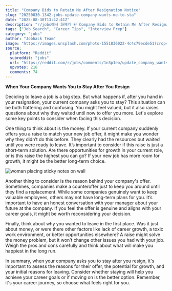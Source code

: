 ```yaml
---
title: "Company Bids to Retain Me After Resignation Notice"
slug: "20250830-1342-jobs-update-company-wants-me-to-sta"
date: "2025-08-30T13:42:41Z"
description: "r/jobs에서 화제가 된 Company Bids to Retain Me After Resignation Notice에 대한 깊이 있는 분석과 인사이트"
tags: ["Job Search", "Career Tips", "Interview Prep"]
category: "jobs"
author: "Jobhack Team"
image: "https://images.unsplash.com/photo-1551836022-4c4c79ecde51?crop=entropy&cs=tinysrgb&fit=max&fm=jpg&ixid=M3w3OTU0NDF8MHwxfHNlYXJjaHwzMHx8am9iJTIwc2VhcmNofGVufDF8MHx8fDE3NTY1NjEzNTJ8MA&ixlib=rb-4.1.0&q=80&w=1080"
source:
  platform: "Reddit"
  subreddit: "jobs"
  url: "https://reddit.com/r/jobs/comments/1n3p1eo/update_company_wants_me_to_stay_after_putting_in/"
  upvotes: 218
  comments: 74
---
```


**When Your Company Wants You to Stay After You Resign**

Deciding to leave a job is a big step. But what happens if, after you hand in your resignation, your current company asks you to stay? This situation can be both flattering and confusing. You might feel valued, but it also raises questions about why they waited until now to offer you more. Let's explore some key points to consider when facing this decision.

One thing to think about is the money. If your current company suddenly offers you a raise to match your new job offer, it might make you wonder why they didn’t do this before. They clearly had the resources but waited until you were ready to leave. It’s important to consider if this raise is just a short-term solution. Are there opportunities for growth in your current role, or is this raise the highest you can go? If your new job has more room for growth, it might be the better long-term choice.

![woman placing sticky notes on wall](https://images.unsplash.com/photo-1552664730-d307ca884978?crop=entropy&cs=tinysrgb&fit=max&fm=jpg&ixid=M3w3OTU0NDF8MHwxfHNlYXJjaHwxM3x8Y2FyZWVyfGVufDF8MHx8fDE3NTY0ODk3MjZ8MA&ixlib=rb-4.1.0&q=80&w=1080)

Another thing to consider is the reason behind your company's offer. Sometimes, companies make a counteroffer just to keep you around until they find a replacement. While some companies genuinely want to keep valuable employees, others may not have long-term plans for you. It’s important to have an honest conversation with your manager about your future at the company. If you feel the offer is genuine and aligns with your career goals, it might be worth reconsidering your decision.

Finally, think about why you wanted to leave in the first place. Was it just about money, or were there other factors like lack of career growth, a toxic work environment, or better opportunities elsewhere? A raise might solve the money problem, but it won’t change other issues you had with your job. Weigh the pros and cons carefully and think about what will make you happiest in the long run.

In summary, when your company asks you to stay after you resign, it's important to assess the reasons for their offer, the potential for growth, and your initial reasons for leaving. Consider whether staying will help you achieve your career goals or if moving on is the better option. Remember, it's your career journey, so choose what feels right for you.
